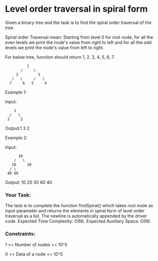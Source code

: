 # Level order traversal in spiral form

Given a binary tree and the task is to find the spiral order traversal of the tree.

Spiral order Traversal mean: Starting from level 0 for root node,
for all the even levels we print the node's value from right to left
and for all the odd levels we print the node's value from left to right.

For below tree, function should return 1, 2, 3, 4, 5, 6, 7.

```
          1
       /     \
     2         3
   /   \     /   \
  7     6   5     4
```

Example 1:

Input:

```
    1
  /   \
 3     2
```

Output:1 3 2

Example 2:

Input:

```
      10
    /   \
   20     30
  / \
 40 60
```

Output: 10 20 30 60 40

### Your Task:

The task is to complete the function findSpiral() which takes root node as input parameter and returns the elements in spiral form of level order traversal as a list. The newline is automatically appended by the driver code.
Expected Time Complexity: O(N).
Expected Auxiliary Space: O(N).

### Constraints:

1 <= Number of nodes <= 10^5

0 <= Data of a node <= 10^5
